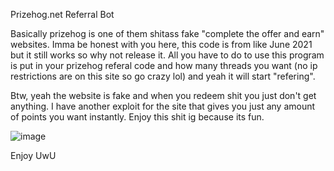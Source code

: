 Prizehog.net Referral Bot

Basically prizehog is one of them shitass fake "complete the offer and earn" websites. Imma be honest with you here, this code is from like June 2021 but it still works so why not release it. All you have to do to use this program is put in your prizehog referal code and how many threads you want (no ip restrictions are on this site so go crazy lol) and yeah it will start "refering".

Btw, yeah the website is fake and when you redeem shit you just don't get anything. I have another exploit for the site that gives you just any amount of points you want instantly. Enjoy this shit ig because its fun.

![image](https://user-images.githubusercontent.com/63435309/185519709-96dfc65f-673f-4da9-929f-a05c5eb66f2e.png)

Enjoy UwU
